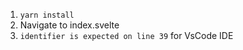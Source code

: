 1. `yarn install`
2. Navigate to index.svelte
3. `identifier is expected on line 39` for VsCode IDE


